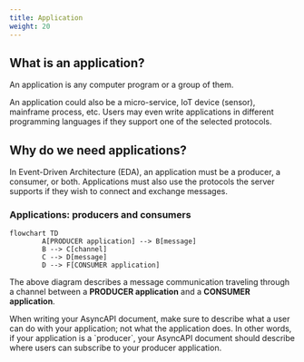 ```yaml
---
title: Application
weight: 20
---
```



## What is an application?
An application is any computer program or a group of them. 

An application could also be a micro-service, IoT device (sensor), mainframe process, etc. Users may even write applications in different programming languages if they support one of the selected protocols. 

## Why do we need applications?
In Event-Driven Architecture (EDA), an application must be a producer, a consumer, or both. Applications must also use the protocols the server supports if they wish to connect and exchange messages.

### Applications: producers and consumers
```mermaid
flowchart TD
        A[PRODUCER application] --> B[message] 
        B --> C[channel] 
        C --> D[message] 
        D --> F[CONSUMER application]
```
The above diagram describes a message communication traveling through a channel between a **PRODUCER application** and a **CONSUMER application**. 

<Remember>
When writing your AsyncAPI document, make sure to describe what a user can do with your application; not what the application does. In other words, if your application is a `producer`, your AsyncAPI document should describe where users can subscribe to your producer application.
</Remember>
